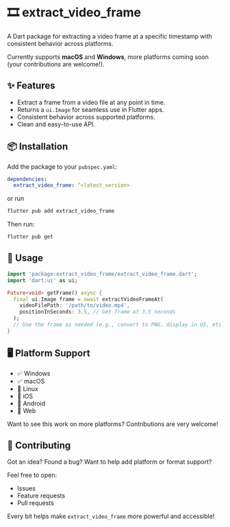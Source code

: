 # 🎞️ extract_video_frame

A Dart package for extracting a video frame at a specific timestamp with consistent behavior across platforms.

Currently supports **macOS** and **Windows**, more platforms coming soon (your contributions are welcome!).

## ✨ Features

- Extract a frame from a video file at any point in time.
- Returns a `ui.Image` for seamless use in Flutter apps.
- Consistent behavior across supported platforms.
- Clean and easy-to-use API.

## 📦 Installation

Add the package to your `pubspec.yaml`:

```yaml
dependencies:
  extract_video_frame: ^<latest_version>
```
or run
```bash
flutter pub add extract_video_frame
```

Then run:
```bash
flutter pub get
```

## 🚀 Usage

```Dart
import 'package:extract_video_frame/extract_video_frame.dart';
import 'dart:ui' as ui;

Future<void> getFrame() async {
  final ui.Image frame = await extractVideoFrameAt(
    videoFilePath: '/path/to/video.mp4',
    positionInSeconds: 3.5, // Get frame at 3.5 seconds
  );
  // Use the frame as needed (e.g., convert to PNG, display in UI, etc.)
}
```

## 🖥️ Platform Support

- ✅ Windows
- ✅ macOS
- 🚧 Linux
- 🚧 iOS
- 🚧 Android
- 🚧 Web 

Want to see this work on more platforms? Contributions are very welcome!

## 🤝 Contributing

Got an idea? Found a bug? Want to help add platform or format support?

Feel free to open:
- Issues
- Feature requests
- Pull requests

Every bit helps make `extract_video_frame` more powerful and accessible!